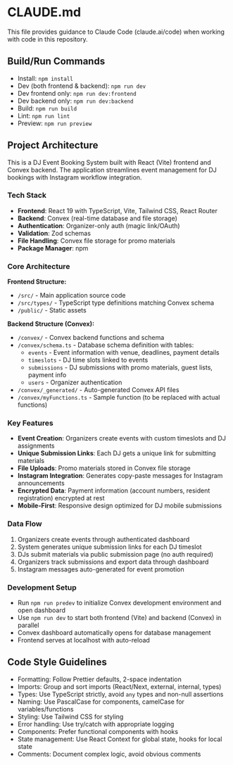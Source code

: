 # CLAUDE.md

This file provides guidance to Claude Code (claude.ai/code) when working with code in this repository.

## Build/Run Commands
- Install: `npm install`
- Dev (both frontend & backend): `npm run dev`
- Dev frontend only: `npm run dev:frontend`
- Dev backend only: `npm run dev:backend`
- Build: `npm run build`
- Lint: `npm run lint`
- Preview: `npm run preview`

## Project Architecture

This is a DJ Event Booking System built with React (Vite) frontend and Convex backend. The application streamlines event management for DJ bookings with Instagram workflow integration.

### Tech Stack
- **Frontend**: React 19 with TypeScript, Vite, Tailwind CSS, React Router
- **Backend**: Convex (real-time database and file storage)
- **Authentication**: Organizer-only auth (magic link/OAuth)
- **Validation**: Zod schemas
- **File Handling**: Convex file storage for promo materials
- **Package Manager**: npm

### Core Architecture

**Frontend Structure:**
- `/src/` - Main application source code
- `/src/types/` - TypeScript type definitions matching Convex schema
- `/public/` - Static assets

**Backend Structure (Convex):**
- `/convex/` - Convex backend functions and schema
- `/convex/schema.ts` - Database schema definition with tables:
  - `events` - Event information with venue, deadlines, payment details
  - `timeslots` - DJ time slots linked to events
  - `submissions` - DJ submissions with promo materials, guest lists, payment info
  - `users` - Organizer authentication
- `/convex/_generated/` - Auto-generated Convex API files
- `/convex/myFunctions.ts` - Sample function (to be replaced with actual functions)

### Key Features
- **Event Creation**: Organizers create events with custom timeslots and DJ assignments
- **Unique Submission Links**: Each DJ gets a unique link for submitting materials
- **File Uploads**: Promo materials stored in Convex file storage
- **Instagram Integration**: Generates copy-paste messages for Instagram announcements
- **Encrypted Data**: Payment information (account numbers, resident registration) encrypted at rest
- **Mobile-First**: Responsive design optimized for DJ mobile submissions

### Data Flow
1. Organizers create events through authenticated dashboard
2. System generates unique submission links for each DJ timeslot
3. DJs submit materials via public submission page (no auth required)
4. Organizers track submissions and export data through dashboard
5. Instagram messages auto-generated for event promotion

### Development Setup
- Run `npm run predev` to initialize Convex development environment and open dashboard
- Use `npm run dev` to start both frontend (Vite) and backend (Convex) in parallel
- Convex dashboard automatically opens for database management
- Frontend serves at localhost with auto-reload

## Code Style Guidelines
- Formatting: Follow Prettier defaults, 2-space indentation
- Imports: Group and sort imports (React/Next, external, internal, types)
- Types: Use TypeScript strictly, avoid `any` types and non-null assertions
- Naming: Use PascalCase for components, camelCase for variables/functions
- Styling: Use Tailwind CSS for styling
- Error handling: Use try/catch with appropriate logging
- Components: Prefer functional components with hooks
- State management: Use React Context for global state, hooks for local state
- Comments: Document complex logic, avoid obvious comments